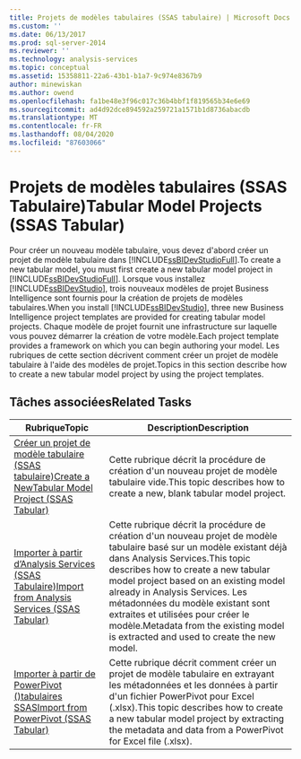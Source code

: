 ```yaml
---
title: Projets de modèles tabulaires (SSAS tabulaire) | Microsoft Docs
ms.custom: ''
ms.date: 06/13/2017
ms.prod: sql-server-2014
ms.reviewer: ''
ms.technology: analysis-services
ms.topic: conceptual
ms.assetid: 15358811-22a6-43b1-b1a7-9c974e8367b9
author: minewiskan
ms.author: owend
ms.openlocfilehash: fa1be48e3f96c017c36b4bbf1f819565b34e6e69
ms.sourcegitcommit: ad4d92dce894592a259721a1571b1d8736abacdb
ms.translationtype: MT
ms.contentlocale: fr-FR
ms.lasthandoff: 08/04/2020
ms.locfileid: "87603066"
---
```

# <a name="tabular-model-projects-ssas-tabular"></a><span data-ttu-id="65f34-102">Projets de modèles tabulaires (SSAS Tabulaire)</span><span class="sxs-lookup"><span data-stu-id="65f34-102">Tabular Model Projects (SSAS Tabular)</span></span>
  <span data-ttu-id="65f34-103">Pour créer un nouveau modèle tabulaire, vous devez d'abord créer un projet de modèle tabulaire dans [!INCLUDE[ssBIDevStudioFull](../../includes/ssbidevstudiofull-md.md)].</span><span class="sxs-lookup"><span data-stu-id="65f34-103">To create a new tabular model, you must first create a new tabular model project in [!INCLUDE[ssBIDevStudioFull](../../includes/ssbidevstudiofull-md.md)].</span></span> <span data-ttu-id="65f34-104">Lorsque vous installez [!INCLUDE[ssBIDevStudio](../../includes/ssbidevstudio-md.md)], trois nouveaux modèles de projet Business Intelligence sont fournis pour la création de projets de modèles tabulaires.</span><span class="sxs-lookup"><span data-stu-id="65f34-104">When you install [!INCLUDE[ssBIDevStudio](../../includes/ssbidevstudio-md.md)], three new Business Intelligence project templates are provided for creating tabular model projects.</span></span> <span data-ttu-id="65f34-105">Chaque modèle de projet fournit une infrastructure sur laquelle vous pouvez démarrer la création de votre modèle.</span><span class="sxs-lookup"><span data-stu-id="65f34-105">Each project template provides a framework on which you can begin authoring your model.</span></span> <span data-ttu-id="65f34-106">Les rubriques de cette section décrivent comment créer un projet de modèle tabulaire à l'aide des modèles de projet.</span><span class="sxs-lookup"><span data-stu-id="65f34-106">Topics in this section describe how to create a new tabular model project by using the project templates.</span></span>  
  
## <a name="related-tasks"></a><span data-ttu-id="65f34-107">Tâches associées</span><span class="sxs-lookup"><span data-stu-id="65f34-107">Related Tasks</span></span>  
  
|<span data-ttu-id="65f34-108">Rubrique</span><span class="sxs-lookup"><span data-stu-id="65f34-108">Topic</span></span>|<span data-ttu-id="65f34-109">Description</span><span class="sxs-lookup"><span data-stu-id="65f34-109">Description</span></span>|  
|-----------|-----------------|  
|[<span data-ttu-id="65f34-110">Créer un projet de modèle tabulaire &#40;SSAS tabulaire&#41;</span><span class="sxs-lookup"><span data-stu-id="65f34-110">Create a NewTabular Model Project &#40;SSAS Tabular&#41;</span></span>](create-a-new-tabular-model-project-analysis-services.md)|<span data-ttu-id="65f34-111">Cette rubrique décrit la procédure de création d'un nouveau projet de modèle tabulaire vide.</span><span class="sxs-lookup"><span data-stu-id="65f34-111">This topic describes how to create a new, blank tabular model project.</span></span>|  
|[<span data-ttu-id="65f34-112">Importer à partir d’Analysis Services &#40;SSAS Tabulaire&#41;</span><span class="sxs-lookup"><span data-stu-id="65f34-112">Import from Analysis Services &#40;SSAS Tabular&#41;</span></span>](import-from-analysis-services-ssas-tabular.md)|<span data-ttu-id="65f34-113">Cette rubrique décrit la procédure de création d'un nouveau projet de modèle tabulaire basé sur un modèle existant déjà dans Analysis Services.</span><span class="sxs-lookup"><span data-stu-id="65f34-113">This topic describes how to create a new tabular model project based on an existing model already in Analysis Services.</span></span> <span data-ttu-id="65f34-114">Les métadonnées du modèle existant sont extraites et utilisées pour créer le modèle.</span><span class="sxs-lookup"><span data-stu-id="65f34-114">Metadata from the existing model is extracted and used to create the new model.</span></span>|  
|[<span data-ttu-id="65f34-115">Importer à partir de PowerPivot &#40;&#41;tabulaires SSAS</span><span class="sxs-lookup"><span data-stu-id="65f34-115">Import from PowerPivot &#40;SSAS Tabular&#41;</span></span>](import-from-power-pivot-ssas-tabular.md)|<span data-ttu-id="65f34-116">Cette rubrique décrit comment créer un projet de modèle tabulaire en extrayant les métadonnées et les données à partir d'un fichier PowerPivot pour Excel (.xlsx).</span><span class="sxs-lookup"><span data-stu-id="65f34-116">This topic describes how to create a new tabular model project by extracting the metadata and data from a PowerPivot for Excel file (.xlsx).</span></span>|  
  
  

